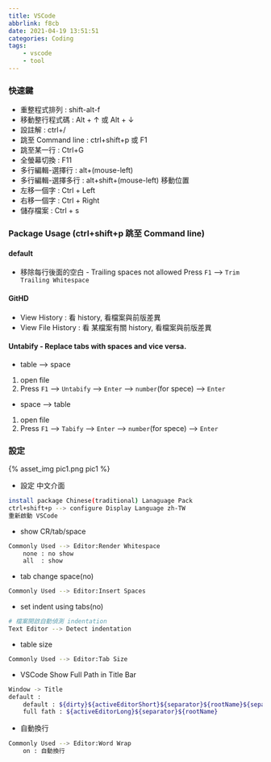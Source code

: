 ```yaml
---
title: VSCode
abbrlink: f8cb
date: 2021-04-19 13:51:51
categories: Coding
tags:
	- vscode
	- tool
---
```


### 快速鍵
+ 重整程式排列 : shift-alt-f
+ 移動整行程式碼 : Alt + ↑ 或 Alt + ↓
+ 設註解 : ctrl+/ 
+ 跳至 Command line : ctrl+shift+p 或 F1
+ 跳至某一行 : Ctrl+G
+ 全螢幕切換 : F11
+ 多行編輯-選擇行   :  alt+(mouse-left)
+ 多行編輯-選擇多行 :  alt+shift+(mouse-left) 移動位置
+ 左移一個字 : Ctrl + Left
+ 右移一個字 : Ctrl + Right
+ 儲存檔案   : Ctrl + s

<!--more-->

### Package Usage (ctrl+shift+p 跳至 Command line)
#### default 
+ 移除每行後面的空白 - Trailing spaces not allowed
Press `F1` --> `Trim Trailing Whitespace`

#### GitHD
+ View History : 看 history, 看檔案與前版差異
+ View File History : 看 某檔案有關 history, 看檔案與前版差異

#### Untabify - Replace tabs with spaces and vice versa.
+ table --> space
1. open file
2. Press `F1` --> `Untabify` --> `Enter` --> `number`(for spece) --> `Enter`

+ space --> table
1. open file
2. Press `F1` --> `Tabify` --> `Enter` --> `number`(for spece) --> `Enter`

### 設定

<div style="width:700px">
	{% asset_img pic1.png pic1 %}
</div>

+ 設定 中文介面
``` bash
install package Chinese(traditional) Lanaguage Pack
ctrl+shift+p --> configure Display Language zh-TW
重新啟動 VSCode
```

+ show CR/tab/space
``` bash
Commonly Used --> Editor:Render Whitespace
	none : no show
	all  : show
```

+ tab change space(no)
``` bash
Commonly Used --> Editor:Insert Spaces
```

+ set indent using tabs(no)
``` bash
# 檔案開啟自動偵測 indentation 
Text Editor --> Detect indentation
```

+ table size 
``` bash
Commonly Used --> Editor:Tab Size
```

+ VSCode Show Full Path in Title Bar
``` bash
Window -> Title
default :
	default : ${dirty}${activeEditorShort}${separator}${rootName}${separator}${appName}
	full fath : ${activeEditorLong}${separator}${rootName}
```

+ 自動換行 
``` bash
Commonly Used --> Editor:Word Wrap
	on : 自動換行
```


